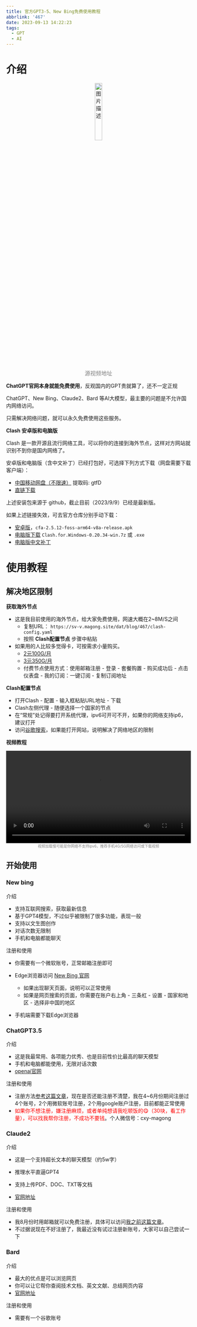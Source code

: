 ```yaml
---
title: 官方GPT3-5、New Bing免费使用教程
abbrlink: '467'
date: 2023-09-13 14:22:23
tags: 
  - GPT
  - AI
---
```


# 介绍
<div align="center">
   <a href="https://www.douyin.com/user/MS4wLjABAAAAho2T5wBRqvxtjHsiZwZRLd6ez9qWREWsVifpeguz3lKSo8-y52whfIgjiOmGNMdu"  target="_blank"><img width="20%" src="//p9-pc-sign.douyinpic.com/tos-cn-i-0004/114ce750560a44949fbccae7e9057d09~tplv-dy-cropcenter:323:430.jpeg?biz_tag=pcweb_cover&amp;from=3213915784&amp;s=PackSourceEnum_PUBLISH&amp;sc=cover&amp;se=true&amp;sh=323_430&amp;x-expires=2009955600&amp;x-signature=oCwtVEMIQaXOKuR%2Bf8C%2Bj342aSQ%3D" alt="图片描述" style="display: block; text-align: center; margin-top: 5px; font-size: 14px;"></a>
 <p   style="color: #808080; margin:0px; font-size:15px" >源视频地址</p >
</div>



**ChatGPT官网本身就能免费使用**，反观国内的GPT贵就算了，还不一定正规

ChatGPT、New Bing、Claude2、Bard 等AI大模型，最主要的问题是不允许国内网络访问。

只需解决网络问题，就可以永久免费使用这些服务。



**Clash 安卓版和电脑版**

Clash 是一款开源且流行网络工具，可以将你的连接到海外节点，这样对方网站就识别不到你是国内网络了。

安卓版和电脑版（含中文补丁）已经打包好，可选择下列方式下载（网盘需要下载客户端）：

- [中国移动网盘（不限速）](https://caiyun.139.com/m/i?0H5CKB4X7B7QV)  提取码: gtfD
- [直链下载](https://sv-v.magong.site/dat/blog/467/Clash.zip)



上述安装包来源于 github，截止目前（2023/9/9）已经是最新版。

如果上述链接失效，可去官方仓库分别手动下载：

 - [安卓版](https://github.com/Kr328/ClashForAndroid/releases)，`cfa-2.5.12-foss-arm64-v8a-release.apk`
 - [电脑版下载](https://github.com/Fndroid/clash_for_windows_pkg/releases)  `Clash.for.Windows-0.20.34-win.7z` 或 `.exe` 
 - [电脑版中文补丁](https://github.com/BoyceLig/Clash_Chinese_Patch) 



# 使用教程

## 解决地区限制

**获取海外节点**

- 这是我目前使用的海外节点，给大家免费使用，网速大概在2~8M/S之间
  - 复制URL： `https://sv-v.magong.site/dat/blog/467/clash-config.yaml` 
  - 按照 **Clash配置节点** 步骤中粘贴
- 如果用的人比较多觉得卡，可按需求小量购买。
  - [2元100G/月](https://xianyuwangluo.top/#/register?code=KkxV7gv8)
  - [3元350G/月](https://dash.fscloud.cc/#/register?code=KGWpvKBg)
  - 付费节点使用方式：使用邮箱注册 - 登录 - 套餐购置 - 购买成功后 - 点击仪表盘 - 我的订阅：一键订阅 - 复制订阅地址


**Clash配置节点**

- 打开Clash - 配置 - 输入框粘贴URL地址 - 下载
- Clash左侧代理 - 随便选择一个国家的节点
- 在“常规”处记得要打开系统代理，ipv6可开可不开，如果你的网络支持ip6，建议打开
- 访问[谷歌搜索](https://www.google.com/)，如果能打开网站，说明解决了网络地区的限制



**视频教程**

<video width="100%" controls>
  <source src="https://sv-v.magong.site/dat/blog/467/clash%E4%BD%BF%E7%94%A8.mp4" type="video/mp4">
  无法加载内容/资源，请联系作者解决
</video>
<p  align="center" style="color: #808080; margin:0px; font-size:10px" >视频加载慢可能是你网络不支持ipv6，推荐手机4G/5G网络访问或下载视频</p >


## 开始使用
### New bing


介绍

- 支持互联网搜索，获取最新信息
- 基于GPT4模型，不过似乎被限制了很多功能，表现一般
- 支持以文生图创作
- 对话次数无限制
- 手机和电脑都能聊天



注册和使用

- 你需要有一个微软账号，正常邮箱注册即可
- Edge浏览器访问 [New Bing 官网](https://www.bing.com/new) 
  - 如果出现聊天页面，说明可以正常使用
  - 如果是网页搜索的页面，你需要在账户右上角 - 三条杠 - 设置 - 国家和地区 - 选择非中国的地区

- 手机端需要下载Edge浏览器



### ChatGPT3.5

介绍

- 这是我最常用、各项能力优秀、也是目前性价比最高的聊天模型
- 手机和电脑都能使用，无限对话次数
- [openai官网](https://chat.openai.com/)



注册和使用

- 注册方法[参考这篇文章](https://zyicu.cn/?p=15453)，现在是否还能注册不清楚，我在4~6月份期间注册过4个账号，2个用微软账号注册，2个用google账户注册，目前都能正常使用
- <font color=red>如果你不想注册，嫌注册麻烦，或者单纯想请我吃顿饭的:yum:（30块，看工作量），可以找我帮你注册，不成功不要钱</font>。个人微信号：cxy-magong



### Claude2

介绍

- 这是一个支持超长文本的聊天模型（约5w字）
- 推理水平直逼GPT4
- 支持上传PDF、DOC、TXT等文档

- [官网地址](https://claude.ai/)



注册和使用

- 我8月份时用邮箱就可以免费注册，具体可以访问[我之前这篇文章](https://magong.site/16d0/)。
- 不过据说现在不好注册了，我最近没有试过注册新账号，大家可以自己尝试一下



### Bard

介绍

- 最大的优点是可以浏览网页
- 你可以让它帮你查阅技术文档、英文文献、总结网页内容
- [官网地址](https://bard.google.com/)



注册和使用

- 需要有一个谷歌账号
